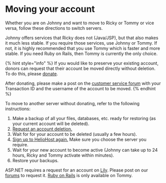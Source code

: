 # Moving your account

Whether you are on Johnny and want to move to Ricky or Tommy or vice versa, follow these directions to switch servers.

Johnny offers services that Ricky does not \(Java/JSP\), but that also makes it much less stable. If you require those services, use Johnny or Tommy. If not, it is highly recommended that you use Tommy which is faster and more stable. If you need Ruby on Rails, then Tommy is currently the only choice.

{% hint style="info" %}
If you would like to preserve your existing account, donors can request that their account be moved directly without deletion. To do this, please [donate](https://www.heliohost.org/donate/).

After donating, please make a post on the [customer service forum](https://www.helionet.org/index/forum/45-customer-service/) with your Transaction ID and the username of the account to be moved.
{% endhint %}

To move to another server without donating, refer to the following instructions:

1. Make a backup of all your files, databases, etc. ready for restoring \(as your current account will be deleted\).
2. [Request an account deletion.](http://www.heliohost.org/classic/support/scripts/delete)
3. Wait for for your account to be deleted \(usually a few hours\).
4. [Sign up to HelioHost again.](https://www.heliohost.org/signup/) Make sure you choose the server you require.
5. Wait for your new account to become active \(Johnny can take up to 24 hours, Ricky and Tommy activate within minutes\).
6. Restore your backups.

ASP.NET requires a request for an account on [Lily](../servers/virtual/lily.md). Please post on our [forums](https://www.helionet.org/index/forum/45-customer-service/) to request it. [Ruby on Rails](../tutorials/ror.md) is only available on Tommy.

